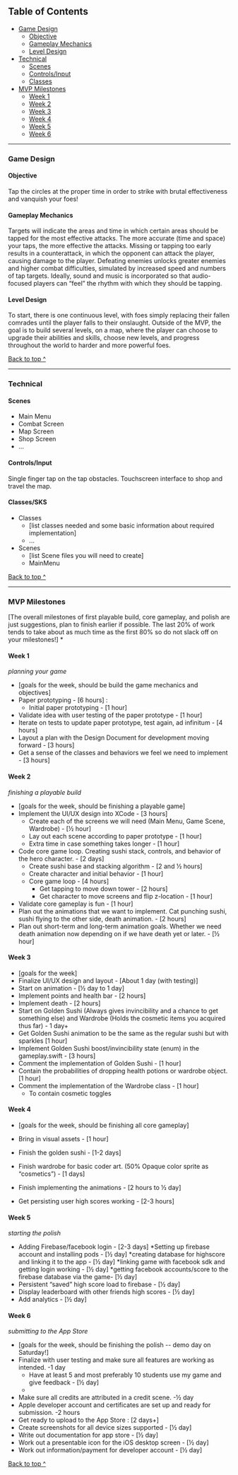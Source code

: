 ## Table of Contents
  * [Game Design](#game-design)
    * [Objective](#objective)
    * [Gameplay Mechanics](#gameplay-mechanics)
    * [Level Design](#level-design)
  * [Technical](#technical)
    * [Scenes](#scenes)
    * [Controls/Input](#controlsinput)
    * [Classes](#classessks)
  * [MVP Milestones](#mvp-milestones)
    * [Week 1](#week-1)
    * [Week 2](#week-2)
    * [Week 3](#week-3)
    * [Week 4](#week-4)
    * [Week 5](#week-5)
    * [Week 6](#week-6)

---

### Game Design

#### Objective
Tap the circles at the proper time in order to strike with brutal effectiveness and vanquish your foes! 

#### Gameplay Mechanics
Targets will indicate the areas and time in which certain areas should be tapped for the most effective attacks. The more accurate (time and space) your taps, the more effective the attacks. Missing or tapping too early results in a counterattack, in which the opponent can attack the player, causing damage to the player. Defeating enemies unlocks greater enemies and higher combat difficulties, simulated by increased speed and numbers of tap targets. Ideally, sound and music is incorporated so that audio-focused players can “feel” the rhythm with which they should be tapping.

#### Level Design
To start, there is one continuous level, with foes simply replacing their fallen comrades until the player falls to their onslaught. Outside of the MVP, the goal is to build several levels, on a map, where the player can choose to upgrade their abilities and skills, choose new levels, and progress throughout the world to harder and more powerful foes. 

[Back to top ^](#)

---

### Technical

#### Scenes
* Main Menu
* Combat Screen
* Map Screen
* Shop Screen
* ...

#### Controls/Input
Single finger tap on the tap obstacles. Touchscreen interface to shop and travel the map.  

#### Classes/SKS
* Classes
  * [list classes needed and some basic information about required implementation]
  * ...
* Scenes
  * [list Scene files you will need to create]
  * MainMenu

[Back to top ^](#)

---

### MVP Milestones
[The overall milestones of first playable build, core gameplay, and polish are just suggestions, plan to finish earlier if possible. The last 20% of work tends to take about as much time as the first 80% so do not slack off on your milestones!]
* 

#### Week 1 
_planning your game_
* [goals for the week, should be build the game mechanics and objectives]
* Paper prototyping - [6 hours] : 
	* Initial paper prototyping - [1 hour]
* Validate idea with user testing of the paper prototype - [1 hour]
* Iterate on tests to update paper prototype, test again, ad infinitum - [4 hours]
* Layout a plan with the Design Document for development moving forward - [3 hours]
* Get a sense of the classes and behaviors we feel we need to implement - [3 hours]

#### Week 2
_finishing a playable build_
* [goals for the week, should be finishing a playable game]
* Implement the UI/UX design into XCode - [3 hours]
	* Create each of the screens we will need (Main Menu, Game Scene, Wardrobe) - [½ hour]
	* Lay out each scene according to paper prototype - [1 hour]
	* Extra time in case something takes longer - [1 hour]
* Code core game loop. Creating sushi stack, controls, and behavior of the hero character. - [2 days]
	* Create sushi base and stacking algorithm - [2 and ½ hours]
	* Create character and initial behavior - [1 hour]
	* Core game loop - [4 hours]
		* Get tapping to move down tower	- [2 hours]
		* Get character to move screens and flip z-location - [1 hour]
* Validate core gameplay is fun - [1 hour]
* Plan out the animations that we want to implement. Cat punching sushi, sushi flying to the other side, death animation. - [2 hours]
* Plan out short-term and long-term animation goals. Whether we need death animation now depending on if we have death yet or later. - [½ hour]

#### Week 3
* [goals for the week]
* Finalize UI/UX design and layout - [About 1 day (with testing)]
* Start on animation - [½ day to 1 day]
* Implement points and health bar - [2 hours]
* Implement death - [2 hours]
* Start on Golden Sushi (Always gives invincibility and a chance to get something else) and Wardrobe (Holds the cosmetic items you acquired thus far) - 1 day+
* Get Golden Sushi animation to be the same as the regular sushi but with sparkles [1 hour]
* Implement Golden Sushi boost/invincibility state (enum) in the gameplay.swift - [3 hours]
* Comment the implementation of Golden Sushi - [1 hour]
* Contain the probabilities of dropping health potions or wardrobe object. [1 hour]
* Comment the implementation of the Wardrobe class - [1 hour]
	* To contain cosmetic toggles 

#### Week 4
* [goals for the week, should be finishing all core gameplay]
* Bring in visual assets - [1 hour]
* Finish the golden sushi - [1-2 days]
	
* Finish wardrobe for basic coder art. (50% Opaque color sprite as “cosmetics”) - [1 days]
* Finish implementing the animations - [2 hours to ½ day]
* Get persisting user high scores working - [2-3 hours]

#### Week 5
_starting the polish_
* Adding Firebase/facebook login - [2-3 days]
	*Setting up firebase account and installing pods - [½ day]
	*creating database for highscore and linking it to the app - [½ day]
	*linking game with facebook sdk and getting login working - [½ day]
	*getting facebook accounts/score to the firebase database via the game- [½ day]
* Persistent “saved” high score load to firebase - [½ day]
* Display leaderboard with other friends high scores - [½ day]
* Add analytics - [½ day]

#### Week 6
_submitting to the App Store_
* [goals for the week, should be finishing the polish -- demo day on Saturday!]
* Finalize with user testing and make sure all features are working as intended. -1 day
	* Have at least 5 and most preferably 10 students use my game and give feedback - [½ day]
	* 
* Make sure all credits are attributed in a credit scene. -½ day
* Apple developer account and certificates are set up and ready for submission. -2 hours
* Get ready to upload to the App Store : [2 days+]
* Create screenshots for all device sizes supported - [½ day]
* Write out documentation for app store - [½ day]
* Work out a presentable icon for the iOS desktop screen - [½ day]
* Work out information/payment for developer account - [½ day]

[Back to top ^](#)
